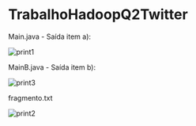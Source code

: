 # TrabalhoHadoopQ2Twitter

Main.java - Saída item a):

![print1](https://user-images.githubusercontent.com/3067971/58609394-cdfddc80-827d-11e9-8e1a-19184b5dbd76.png)

MainB.java - Saída item b):

![print3](https://user-images.githubusercontent.com/3067971/58640314-2dd0a380-82cf-11e9-8933-2d1792087c7c.png)

fragmento.txt

![print2](https://user-images.githubusercontent.com/3067971/58609403-d1916380-827d-11e9-90a6-a0e33b0ec21a.png)
